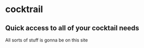 # cocktrail
## Quick access to all of your cocktail needs
All sorts of stuff is gonna be on this site
